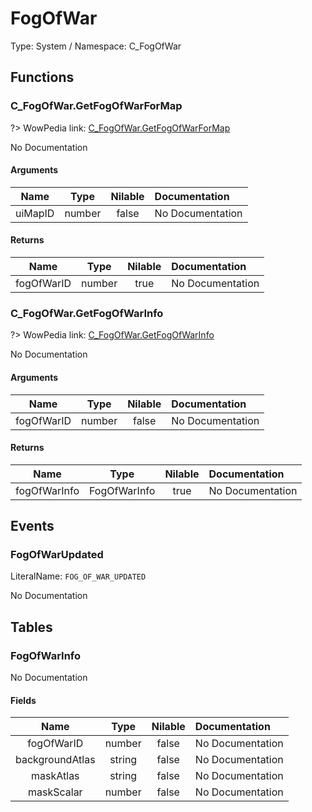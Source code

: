 # FogOfWar

Type: System / Namespace: C_FogOfWar

## Functions

### C_FogOfWar.GetFogOfWarForMap
?> WowPedia link: [C_FogOfWar.GetFogOfWarForMap](https://wow.gamepedia.com/API_C_FogOfWar.GetFogOfWarForMap)

No Documentation

#### Arguments
|Name|Type|Nilable|Documentation|
|:---:|:---:|:---:|:---|
|uiMapID|number|false|No Documentation|
#### Returns
|Name|Type|Nilable|Documentation|
|:---:|:---:|:---:|:---|
|fogOfWarID|number|true|No Documentation|
### C_FogOfWar.GetFogOfWarInfo
?> WowPedia link: [C_FogOfWar.GetFogOfWarInfo](https://wow.gamepedia.com/API_C_FogOfWar.GetFogOfWarInfo)

No Documentation

#### Arguments
|Name|Type|Nilable|Documentation|
|:---:|:---:|:---:|:---|
|fogOfWarID|number|false|No Documentation|
#### Returns
|Name|Type|Nilable|Documentation|
|:---:|:---:|:---:|:---|
|fogOfWarInfo|FogOfWarInfo|true|No Documentation|
## Events

### FogOfWarUpdated
LiteralName: `FOG_OF_WAR_UPDATED`

No Documentation

## Tables

### FogOfWarInfo

No Documentation

#### Fields
|Name|Type|Nilable|Documentation|
|:---:|:---:|:---:|:---|
|fogOfWarID|number|false|No Documentation|
|backgroundAtlas|string|false|No Documentation|
|maskAtlas|string|false|No Documentation|
|maskScalar|number|false|No Documentation|